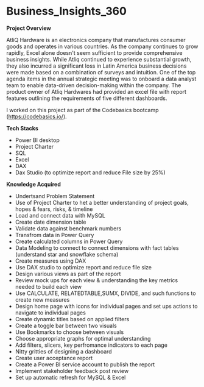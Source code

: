 # Business_Insights_360

**Project Overview**

AtliQ Hardware is an electronics company that manufactures consumer goods and operates in various countries. As the company continues to grow rapidly, Excel alone doesn't seem sufficient to provide comprehensive business insights. While Atliq continued to experience substantial growth, they also incurred a significant loss in Latin America business decisions were made based on a combination of surveys and intuition. One of the top agenda items in the annual strategic meeting was to onboard a data analyst team to enable data-driven decision-making within the company. The product owner of Atliq Hardwares had provided an excel file with report features outlining the requirements of five different dashboards.

I worked on this project as part of the Codebasics bootcamp (https://codebasics.io/).

**Tech Stacks**
* Power BI desktop
* Project Charter
* SQL
* Excel
* DAX
* Dax Studio (to optimize report and reduce File size by 25%)

**Knowledge Acquired**
* Undertsand Problem Statement
* Use of Project Charter to het a better understanding of project goals, hopes & fears, risks, & timeline
* Load and connect data with MySQL
* Create date dimension table
* Validate data against benchmark numbers
* Transfrom data in Power Query
* Create calculated columns in Power Query
* Data Modeling to connect to connect dimensions with fact tables (understand star and snowflake schema)
* Create measures using DAX
* Use DAX studio to optimize report and reduce file size
* Design various views as part of the report
* Review mock ups for each view & understanding the key metrics needed to build each view
* Use CALCULATE, RELATEDTABLE,SUMX, DIVIDE, and such functions to create new measures
* Design home page with icons for individual pages and set ups actions to navigate to individual pages
* Create dynamic titles based on applied filters
* Create a toggle bar between two visuals
* Use Bookmarks to choose between visuals
* Choose appropriate graphs for optimal understanding
* Add filters, slicers, key perfromance indicators to each page
* Nitty gritties of designing a dashboard
* Create user acceptance report
* Create a Power BI service account to publish the report
* Implement stakeholder feedback post review
* Set up automatic refresh for MySQL & Excel
